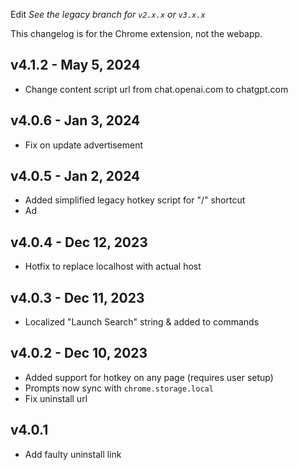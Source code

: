 Edit
*See the legacy branch for `v2.x.x` or `v3.x.x`*

This changelog is for the Chrome extension, not the webapp.

## v4.1.2 - May 5, 2024

- Change content script url from chat.openai.com to chatgpt.com

## v4.0.6 - Jan 3, 2024
- Fix on update advertisement

## v4.0.5 - Jan 2, 2024
- Added simplified legacy hotkey script for "/" shortcut
- Ad

## v4.0.4 - Dec 12, 2023
- Hotfix to replace localhost with actual host

## v4.0.3 - Dec 11, 2023
- Localized "Launch Search" string & added to commands

## v4.0.2 - Dec 10, 2023
- Added support for hotkey on any page (requires user setup)
- Prompts now sync with `chrome.storage.local`
- Fix uninstall url

## v4.0.1 
- Add faulty uninstall link